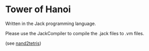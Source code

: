 # Tower of Hanoi

Written in the Jack programming language.

Please use the JackCompiler to compile the .jack files to .vm files.

(see [nand2tetris]("nand2tetris.org"))

